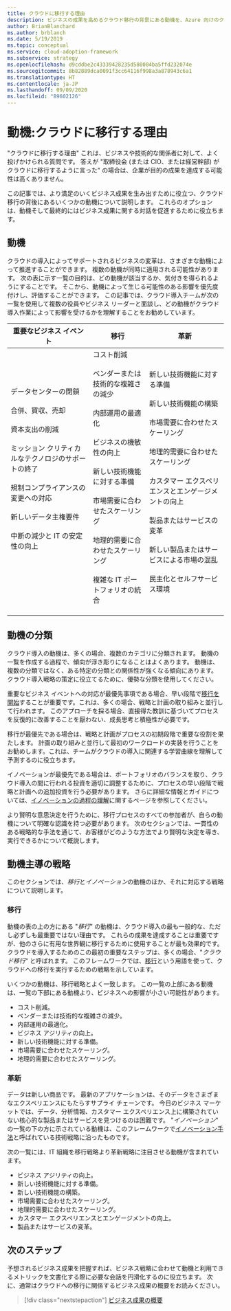 ```yaml
---
title: クラウドに移行する理由
description: ビジネスの成果を高めるクラウド移行の背景にある動機を、Azure 向けのクラウド導入フレームワークを使用して理解します。
author: BrianBlanchard
ms.author: brblanch
ms.date: 5/19/2019
ms.topic: conceptual
ms.service: cloud-adoption-framework
ms.subservice: strategy
ms.openlocfilehash: d9cddbe2c43339428235d580004ba5ffd232074e
ms.sourcegitcommit: 8b82889dca0091f3cc64116f998a3a878943c6a1
ms.translationtype: HT
ms.contentlocale: ja-JP
ms.lasthandoff: 09/09/2020
ms.locfileid: "89602126"
---
```

# <a name="motivations-why-are-we-moving-to-the-cloud"></a>動機:クラウドに移行する理由

"クラウドに移行する理由" これは、ビジネスや技術的な関係者に対して、よく投げかけられる質問です。 答えが "取締役会 (または CIO、または経営幹部) がクラウドに移行するように言った" の場合は、企業が目的の成果を達成する可能性は高くありません。

この記事では、より満足のいくビジネス成果を生み出すために役立つ、クラウド移行の背後にあるいくつかの動機について説明します。 これらのオプションは、動機そして最終的にはビジネス成果に関する対話を促進するために役立ちます。

## <a name="motivations"></a>動機

クラウドの導入によってサポートされるビジネスの変革は、さまざまな動機によって推進することができます。 複数の動機が同時に適用される可能性があります。 次の表に示す一覧の目的は、どの動機が該当するか、気付きを得られるようにすることです。 そこから、動機によって生じる可能性のある影響を優先度付けし、評価することができます。 この記事では、クラウド導入チームが次の一覧を使用して複数の役員やビジネス リーダーと面談し、どの動機がクラウド導入作業によって影響を受けるかを理解することをお勧めしています。

| 重要なビジネス イベント | 移行 | 革新 |
|---|---|---|
| データセンターの閉鎖 <br><br> 合併、買収、売却 <br><br> 資本支出の削減 <br><br> ミッション クリティカルなテクノロジのサポートの終了 <br><br> 規制コンプライアンスの変更への対応 <br><br> 新しいデータ主権要件 <br><br> 中断の減少と IT の安定性の向上 <br><br> <br><br> | コスト削減 <br><br> ベンダーまたは技術的な複雑さの減少 <br><br> 内部運用の最適化 <br><br> ビジネスの機敏性の向上 <br><br> 新しい技術機能に対する準備 <br><br> 市場需要に合わせたスケーリング <br><br> 地理的需要に合わせたスケーリング <br><br> 複雑な IT ポートフォリオの統合 <br><br> | 新しい技術機能に対する準備 <br><br> 新しい技術機能の構築 <br><br> 市場需要に合わせたスケーリング <br><br> 地理的需要に合わせたスケーリング <br><br> カスタマー エクスペリエンスとエンゲージメントの向上 <br><br> 製品またはサービスの変革 <br><br> 新しい製品またはサービスによる市場の混乱 <br><br> 民主化とセルフサービス環境 |

## <a name="classify-your-motivations"></a>動機の分類

クラウド導入の動機は、多くの場合、複数のカテゴリに分類されます。 動機の一覧を作成する過程で、傾向が浮き彫りになることはよくあります。 動機は、複数の分類ではなく、ある特定の分類との関係性が強くなる傾向にあります。 クラウド導入戦略の策定に役立てるために、優勢な分類を使用してください。

重要なビジネス イベントへの対応が最優先事項である場合、早い段階で[移行を開始](../get-started/migrate.md)することが重要です。これは、多くの場合、戦略と計画の取り組みと並行して行われます。 このアプローチを採る場合、直接得た教訓に基づいてプロセスを反復的に改善することを厭わない、成長思考と積極性が必要です。

移行が最優先である場合は、戦略と計画がプロセスの初期段階で重要な役割を果たします。 計画の取り組みと並行して最初のワークロードの実装を行うことをお勧めします。これは、チームがクラウドの導入に関連する学習曲線を理解して予測するのに役立ちます。

イノベーションが最優先である場合は、ポートフォリオのバランスを取り、クラウド導入の間に行われる投資を適切に調整するために、プロセスの早い段階で戦略と計画への追加投資を行う必要があります。 さらに詳細な情報とガイドについては、[イノベーションの過程の理解](../get-started/innovate.md)に関するページを参照してください。

より賢明な意思決定を行うために、移行プロセスのすべての参加者が、自らの動機について明確な認識を持つ必要があります。 次のセクションでは、一貫性のある戦略的な手法を通じて、お客様がどのような方法でより賢明な決定を導き、実行できるかについて概説します。

## <a name="motivation-driven-strategies"></a>動機主導の戦略

このセクションでは、*移行*と*イノベーション*の動機のほか、それに対応する戦略について説明します。

### <a name="migration"></a>移行

動機の表の上の方にある "*移行*" の動機は、クラウド導入の最も一般的な、ただし必ずしも最重要ではない理由です。 これらの成果を達成することは重要ですが、他のさらに有用な世界観に移行するために使用することが最も効果的です。 クラウドを導入するためのこの最初の重要なステップは、多くの場合、"*クラウド移行*" と呼ばれます。 このフレームワークでは、[移行](../get-started/migrate.md)という用語を使って、クラウドへの移行を実行するための戦略を示しています。

いくつかの動機は、移行戦略とよく一致します。 この一覧の上部にある動機は、一覧の下部にある動機より、ビジネスへの影響が小さい可能性があります。

- コスト削減。
- ベンダーまたは技術的な複雑さの減少。
- 内部運用の最適化。
- ビジネス アジリティの向上。
- 新しい技術機能に対する準備。
- 市場需要に合わせたスケーリング。
- 地理的需要に合わせたスケーリング。

### <a name="innovation"></a>革新

データは新しい商品です。 最新のアプリケーションは、そのデータをさまざまなエクスペリエンスにもたらすサプライ チェーンです。 今日のビジネス マーケットでは、データ、分析情報、カスタマー エクスペリエンス上に構築されていない核心的な製品またはサービスを見つけるのは困難です。 "*イノベーション*" の一覧の下の方に示されている動機は、このフレームワークで[イノベーション手法](../get-started/innovate.md)と呼ばれている技術戦略に沿ったものです。

次の一覧には、IT 組織を移行戦略より革新戦略に注目させる動機が含まれています。

- ビジネス アジリティの向上。
- 新しい技術機能に対する準備。
- 新しい技術機能の構築。
- 市場需要に合わせたスケーリング。
- 地理的需要に合わせたスケーリング。
- カスタマー エクスペリエンスとエンゲージメントの向上。
- 製品またはサービスの変革。

## <a name="next-steps"></a>次のステップ

予想されるビジネス成果を把握すれば、ビジネス戦略に合わせて動機と利用できるメトリックを文書化する際に必要な会話を円滑化するのに役立ちます。 次に、通常はクラウドへの移行に関係するビジネス成果の概要をお読みください。

> [!div class="nextstepaction"]
> [ビジネス成果の概要](./business-outcomes/index.md)

